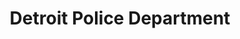 ---
title: Detroit Police Department
description: The Detroit Police Department and its 2,200 officers are responsible for policing Detroit’s 139 square miles. Through innovative crime fighting programs like Cease Fire, Project Green Light, and the new Real Time Crime Center, Detroit has seen sustained reductions in nearly every category of crime.
logo: https://detroitmi.gov/themes/custom/detroitmi/share-image.png
---